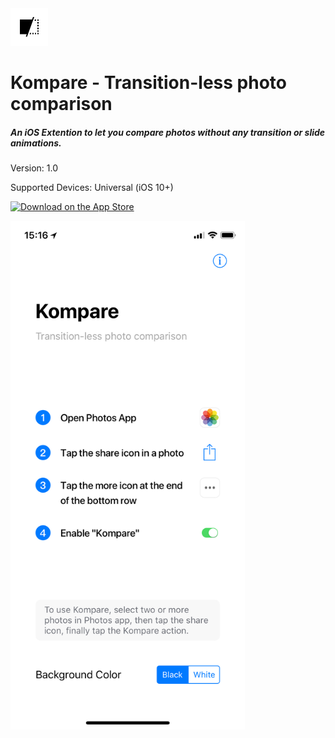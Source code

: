 <img src= "https://github.com/RayPS/Kompare/blob/master/Kompare/Assets.xcassets/AppIcon.appiconset/iPhone-60@2x.png?raw=true" width="60"> 

# Kompare - Transition-less photo comparison
##### An iOS Extention to let you compare photos without any transition or slide animations.

Version: 1.0

Supported Devices: Universal (iOS 10+)


[![Download on the App Store](https://cdn.rawgit.com/RayPS/Dummy-Repos/master/readme-assets/app-store/ios_black.svg)](https://itunes.apple.com/us/app/kompare-extension/id1319100146?ls=1&mt=8)


<img src="https://raw.githubusercontent.com/RayPS/Kompare/master/screenshot.jpeg" width="375px"> 

